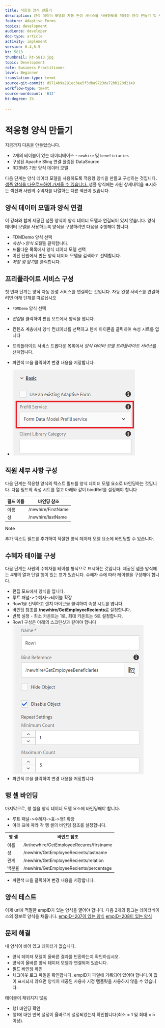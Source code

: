 ```yaml
---
title: 적응형 양식 만들기
description: 양식 데이터 모델의 자동 완성 서비스를 사용하도록 적응형 양식 만들기 및 구성
feature: Adaptive Forms
topics: development
audience: developer
doc-type: article
activity: implement
version: 6.4,6.5
kt: 5813
thumbnail: kt-5813.jpg
topic: Development
role: Business Practitioner
level: Beginner
translation-type: tm+mt
source-git-commit: d9714b9a291ec3ee5f3dba9723de72bb120d2149
workflow-type: tm+mt
source-wordcount: '612'
ht-degree: 2%

---
```



# 적응형 양식 만들기

지금까지 다음을 만들었습니다.

* 2개의 테이블이 있는 데이터베이스 - `newhire` 및 `beneficiaries`
* 구성된 Apache Sling 연결 풀링된 DataSource
* RDBMS 기반 양식 데이터 모델

다음 단계는 양식 데이터 모델을 사용하도록 적응형 양식을 만들고 구성하는 것입니다.  [샘플 양식을 다운로드하여 가져올 수 있습니다. ](assets/fdm-demo-af.zip) 샘플 양식에는 사원 상세내역을 표시하는 섹션과 사원의 수익자를 나열하는 다른 섹션이 있습니다.

## 양식 데이터 모델과 양식 연결

이 강좌와 함께 제공된 샘플 양식이 양식 데이터 모델과 연결되어 있지 않습니다. 양식 데이터 모델을 사용하도록 양식을 구성하려면 다음을 수행해야 합니다.

* FDMDemo 양식 선택
* _속성_->_양식 모델_&#x200B;을 클릭합니다.
* 드롭다운 목록에서 양식 데이터 모델 선택
* 이전 단원에서 만든 양식 데이터 모델을 검색하고 선택합니다.
* _저장 및 닫기_&#x200B;를 클릭합니다.

## 프리플라이트 서비스 구성

첫 번째 단계는 양식 자동 완성 서비스를 연결하는 것입니다. 자동 완성 서비스를 연결하려면 아래 단계를 따르십시오

* `FDMDemo` 양식 선택
* _편집_&#x200B;을 클릭하여 편집 모드에서 양식을 엽니다.
* 컨텐츠 계층에서 양식 컨테이너를 선택하고 렌치 아이콘을 클릭하여 속성 시트를 엽니다
* 프리플라이트 서비스 드롭다운 목록에서 _양식 데이터 모델 프리플라이트 서비스_&#x200B;를 선택합니다.
* 파란색 ☑을 클릭하여 변경 내용을 저장합니다.

* ![프리필서비스](assets/fdm-prefill.png)

## 직원 세부 사항 구성

다음 단계는 적응형 양식의 텍스트 필드를 양식 데이터 모델 요소로 바인딩하는 것입니다. 다음 필드의 속성 시트를 열고 아래와 같이 bindRef를 설정해야 합니다


| 필드 이름 | 바인딩 참조 |
|------------|--------------------|
| 이름 | /newhire/FirstName |
| 성 | /newhire/lastName |

>[!NOTE]
>
>추가 텍스트 필드를 추가하여 적절한 양식 데이터 모델 요소에 바인딩할 수 있습니다.

## 수혜자 테이블 구성

다음 단계는 사원의 수혜자를 테이블 형식으로 표시하는 것입니다. 제공된 샘플 양식에는 4개의 열과 단일 행이 있는 표가 있습니다. 수혜자 수에 따라 테이블을 구성해야 합니다.

* 편집 모드에서 양식을 엽니다.
* 루트 패널->수혜자->테이블 확장
* Row1을 선택하고 렌치 아이콘을 클릭하여 속성 시트를 엽니다.
* 바인딩 참조를 **/newhire/GetEmployeeRecients**&#x200B;로 설정합니다.
* 반복 설정 - 최소 카운트는 1로, 최대 카운트는 5로 설정합니다.
* Row1 구성은 아래의 스크린샷과 같아야 합니다
   ![row-configure](assets/configure-row.PNG)
* 파란색 ☑을 클릭하여 변경 내용을 저장합니다.

## 행 셀 바인딩

마지막으로, 행 셀을 양식 데이터 모델 요소에 바인딩해야 합니다.

* 루트 패널->수혜자->표->행1 확장
* 아래 표에 따라 각 행 셀의 바인딩 참조를 설정합니다.

| 행 셀 | 바인드 참조 |
|------------|----------------------------------------------|
| 이름 | /kr/newhire/GetEmployeeRecures/firstname |
| 성 | /newhire/GetEmployeeRecients/lastname |
| 관계 | /newhire/GetEmployeeRecients/relation |
| 백분율 | /newhire/GetEmployeeRecients/percentage |

* 파란색 ☑을 클릭하여 변경 내용을 저장합니다.

## 양식 테스트

이제 url에 적절한 empID가 있는 양식을 열어야 합니다. 다음 2개의 링크는 데이터베이스의 정보로 양식을 채웁니다.
[empID=207이 있는 양식](http://localhost:4502/content/dam/formsanddocuments/fdmdemo/jcr:content?wcmmode=disabled&amp;empID=207)
[empID=208이 있는 양식](http://localhost:4502/content/dam/formsanddocuments/fdmdemo/jcr:content?wcmmode=disabled&amp;empID=208)

## 문제 해결

내 양식이 비어 있고 데이터가 없습니다.

* 양식 데이터 모델이 올바른 결과를 반환하는지 확인하십시오.
* 양식이 올바른 양식 데이터 모델과 연결되어 있습니다.
* 필드 바인딩 확인
* 체크아웃 로그 파일을 확인합니다. empID가 파일에 기록되어 있어야 합니다.이 값이 표시되지 않으면 양식이 제공된 사용자 지정 템플릿을 사용하지 않을 수 있습니다.

테이블이 채워지지 않음

* 행1 바인딩 확인
* 행1에 대한 반복 설정이 올바르게 설정되었는지 확인합니다(최소 = 1 및 최대 = 5 이상).

